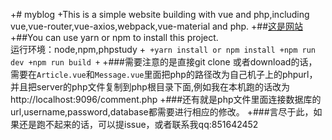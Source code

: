 +# myblog
 +This is a simple website building with vue and php,including vue,vue-router,vue-axios,webpack,vue-material and php.
 +##[这是网站](http://www.zengxihao.xyz)<br>
 +##You can use yarn or npm to install this project. <br>运行环境：node,npm,phpstudy
 +```
 +yarn install or npm install
 +npm run dev
 +npm run build
 +```
 +###需要注意的是直接git clone 或者download的话，需要在`Article.vue`和`Message.vue`里面把php的路径改为自己机子上的phpurl，并且把server的php文件复制到php根目录下面,例如我在本机跑的话改为http://localhost:9096/comment.php
 +###还有就是php文件里面连接数据库的url,username,password,database都需要进行相应的修改。
 +###言尽于此，如果还是跑不起来的话，可以提issue，或者联系我qq:851642452
